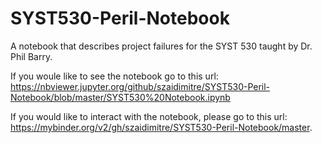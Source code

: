# SYST530-Peril-Notebook
A notebook that describes project failures for the SYST 530 taught by Dr. Phil Barry. 

If you woule like to see the notebook go to this url: https://nbviewer.jupyter.org/github/szaidimitre/SYST530-Peril-Notebook/blob/master/SYST530%20Notebook.ipynb

If you would like to interact with the notebook, please go to this url: https://mybinder.org/v2/gh/szaidimitre/SYST530-Peril-Notebook/master. 
